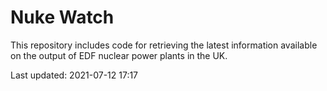 # Nuke Watch

This repository includes code for retrieving the latest information available on the output of EDF nuclear power plants in the UK.

Last updated: 2021-07-12 17:17